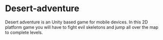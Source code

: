 # Desert-adventure
Desert adventure is an Unity based game for mobile devices. In this 2D platform game you will have to fight evil skeletons and jump all over the map to complete levels.
